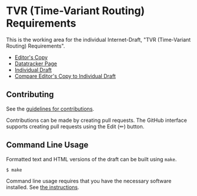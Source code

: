 # TVR (Time-Variant Routing) Requirements

This is the working area for the individual Internet-Draft, "TVR (Time-Variant Routing) Requirements".

* [Editor's Copy](https://danielkinguk.github.io/tvr-requirements/#go.draft-kcs-tvr-requirements.html)
* [Datatracker Page](https://datatracker.ietf.org/doc/draft-kcs-tvr-requirements)
* [Individual Draft](https://datatracker.ietf.org/doc/html/draft-kcs-tvr-requirements)
* [Compare Editor's Copy to Individual Draft](https://danielkinguk.github.io/tvr-requirements/#go.draft-kcs-tvr-requirements.diff)


## Contributing

See the
[guidelines for contributions](https://github.com/danielkinguk/tvr-requirements/blob/main/CONTRIBUTING.md).

Contributions can be made by creating pull requests.
The GitHub interface supports creating pull requests using the Edit (✏) button.


## Command Line Usage

Formatted text and HTML versions of the draft can be built using `make`.

```sh
$ make
```

Command line usage requires that you have the necessary software installed.  See
[the instructions](https://github.com/martinthomson/i-d-template/blob/main/doc/SETUP.md).

